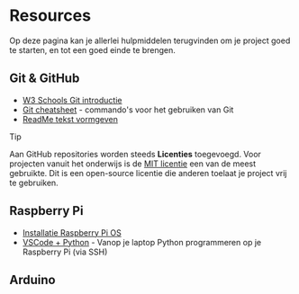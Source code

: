 # Resources
Op deze pagina kan je allerlei hulpmiddelen terugvinden om je project goed te starten, en tot een goed einde te brengen.

## Git & GitHub
- [W3 Schools Git introductie](https://www.w3schools.com/git/git_intro.asp?remote=github)
- [Git cheatsheet](https://education.github.com/git-cheat-sheet-education.pdf) - commando's voor het gebruiken van Git
- [ReadMe tekst vormgeven](https://docs.github.com/en/get-started/writing-on-github/getting-started-with-writing-and-formatting-on-github/basic-writing-and-formatting-syntax)

> [!TIP]
> Aan GitHub repositories worden steeds **Licenties** toegevoegd. Voor projecten vanuit het onderwijs is de [MIT licentie](https://opensource.org/license/mit)
> een van de meest gebruikte. Dit is een open-source licentie die anderen toelaat je project vrij te gebruiken.


## Raspberry Pi
- [Installatie Raspberry Pi OS](https://www.youtube.com/watch?v=ntaXWS8Lk34&ab_channel=RaspberryPi)
- [VSCode + Python](https://github.com/Edgeberry/.github/blob/main/documentation/GettingStarted.md#application-development) - Vanop je laptop Python programmeren op je Raspberry Pi (via SSH)


## Arduino
